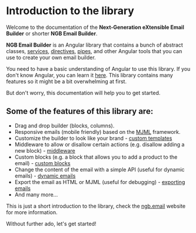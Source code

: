 # Introduction to the library

Welcome to the documentation of the **Next-Generation eXtensible Email Builder** or shorter **NGB Email Builder**.

**NGB Email Builder** is an Angular library that contains a bunch of abstract classes, [services](services/), [directives](directives/), [pipes](pipes/), and other Angular tools that you can use to create your own email builder.

You need to have a basic understanding of Angular to use this library. If you don't know Angular, you can learn it [here](https://angular.io/guide/quickstart). This library contains many features so it might be a bit overwhelming at first.&#x20;

But don't worry, this documentation will help you to get started.

## Some of the features of this library are:

* Drag and drop builder (blocks, columns).
* Responsive emails (mobile friendly) based on the [MJML](https://mjml.io/) framework.
* Customize the builder to look like your brand - [custom templates](templates/)
* Middleware to allow or disallow certain actions (e.g. disallow adding a new block) - [middleware](services/aipemailbuildermiddlewareservice.md)
* Custom blocks (e.g. a block that allows you to add a product to the email) - [custom blocks](blocks/custom-block.md)
* Change the content of the email with a simple API (useful for dynamic emails) - [dynamic emails](usage-examples/generating-an-email-using-the-library.md)
* Export the email as HTML or MJML (useful for debugging) - [exporting emails](usage-examples/exporting-an-email.md)
* And many more...

This is just a short introduction to the library, check the [ngb.email](https://ngb.email) website for more information.

Without further ado, let's get started!

